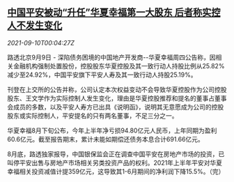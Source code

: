 <!--1631233862000-->
[中国平安被动“升任”华夏幸福第一大股东 后者称实控人不发生变化](https://cn.reuters.com/article/pingan-cn-fortune-0909-thur-idCNKBS2G52EW)
------

<div><i>2021-09-10T00:04:27Z</i></div><p>路透北京9月9日 - 深陷债务困境的中国地产开发商--华夏幸福周四公告称，因相关金融机构强制处置股份，控股股东华夏控股及其一致行动人持股比例从25.82%减少至24.92%，中国平安旗下平安人寿及其一致行动人持股25.19%。</p><p>刊登在上交所的公告并称，公司认定本次权益变动不会导致华夏控股作为公司控股股东、王文学作为实际控制人发生变化，理由是华夏控股推荐和提名的董事占董事会成员的多数，以及平安人寿方已出具《说明函》，说明其无意愿成为公司的控股股东或实际控制人，平安提名的只有两名董事，不足三分之一。</p><p>华夏幸福8月下旬公布，今年上半年净亏损94.80亿元人民币，上年同期为盈利60.6亿元。截至报告期末，累计未能如期偿还债务本息合计691.66亿元。</p><p>8月底，路透独家报导，中国银保监会正在调查中国平安在房地产市场的投资，已叫停平安出售与房地产市场相关另类投资产品的权利。2021年上半年平安对华夏幸福相关投资减值计提359亿元，这导致其1-6月期间的净利润下降15.5%。（完）</p>
